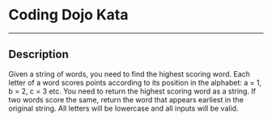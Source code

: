 # Coding Dojo Kata
---
## Description
Given a string of words, you need to find the highest scoring word. Each letter of a word
scores points according to its position in the alphabet: a = 1, b = 2, c = 3 etc.
You need to return the highest scoring word as a string.
If two words score the same, return the word that appears earliest in the original string.
All letters will be lowercase and all inputs will be valid.
